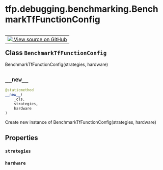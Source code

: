 <div itemscope itemtype="http://developers.google.com/ReferenceObject">
<meta itemprop="name" content="tfp.debugging.benchmarking.BenchmarkTfFunctionConfig" />
<meta itemprop="path" content="Stable" />
<meta itemprop="property" content="strategies"/>
<meta itemprop="property" content="hardware"/>
<meta itemprop="property" content="__new__"/>
</div>

# tfp.debugging.benchmarking.BenchmarkTfFunctionConfig


<table class="tfo-notebook-buttons tfo-api" align="left">

<td>
  <a target="_blank" href="https://github.com/tensorflow/probability/blob/master/tensorflow_probability/python/debugging/benchmarking/benchmark_tf_function.py">
    <img src="https://www.tensorflow.org/images/GitHub-Mark-32px.png" />
    View source on GitHub
  </a>
</td></table>



## Class `BenchmarkTfFunctionConfig`

BenchmarkTfFunctionConfig(strategies, hardware)



<!-- Placeholder for "Used in" -->


<h2 id="__new__"><code>__new__</code></h2>

``` python
@staticmethod
__new__(
    _cls,
    strategies,
    hardware
)
```

Create new instance of BenchmarkTfFunctionConfig(strategies, hardware)




## Properties

<h3 id="strategies"><code>strategies</code></h3>




<h3 id="hardware"><code>hardware</code></h3>






